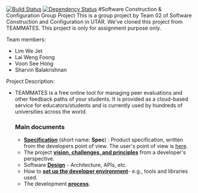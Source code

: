 [![Build Status](https://travis-ci.org/sharvinbala/SCC.-2016.05-Team-02.svg?branch=master)](https://travis-ci.org/sharvinbala/SCC.-2016.05-Team-02)
[![Dependency Status](https://www.versioneye.com/user/projects/57c1044c968d64003951694a/badge.svg?style=flat-square)](https://www.versioneye.com/user/projects/57c1044c968d64003951694a)
#Software Construction & Configuration Group Project
This is a group project by Team 02 of Software Construction and Configuration in UTAR. We've cloned this project from TEAMMATES.
This project is only for assignment purpose only.

Team members:
- Lim We Jet
- Lai Weng Foong
- Voon See Hong
- Sharvin Balakrishnan

Project Description:
- TEAMMATES is a free online tool for managing peer evaluations and other feedback paths of your students.
  It is provided as a cloud-based service for educators/students and is currently used by hundreds of universities across the world.

  ### Main documents
    * [**Specification**](https://docs.google.com/document/d/1hjQQHYM3YId0EUSrGnJWG5AeFpDD_G7xg_d--7jg3vU/pub?embedded=true)
      (short name: **Spec**) : Product specification, written from the developers
      point of view. The user's point of view is [here](http://teammatesv4.appspot.com/features.jsp).
    * The project [**vision, challenges, and principles**](/devdocs/overview.md) from a developer's perspective.
    * Software [**Design**](/devdocs/design.md) - Architecture, APIs, etc.
    * How to [**set up the developer environment**](/devdocs/settingUp.md)- e.g., tools and libraries used.
    * The development [**process**](/devdocs/process.md).

